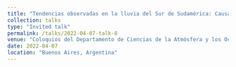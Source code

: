 ```yaml
---
title: "Tendencias observadas en la lluvia del Sur de Sudamérica: Causas e incertidumbres a partir de modelos globales acoplados CMIP"
collection: talks
type: "Invited talk"
permalink: /talks/2022-04-07-talk-8
venue: "Coloquios del Departamento de Ciencias de la Atmósfera y los Océanos (DCAO)/Centro de Investigaciones del Mar y la Atmósfera (CIMA)"
date: 2022-04-07
location: "Buenos Aires, Argentina"
---
```

